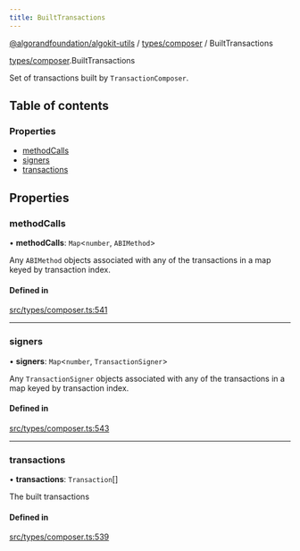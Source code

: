 ```yaml
---
title: BuiltTransactions
---
```


[@algorandfoundation/algokit-utils](/reference/algokit-utils-ts/api/readme/) / [types/composer](/reference/algokit-utils-ts/api/modules/types_composer/) / BuiltTransactions

[types/composer](/reference/algokit-utils-ts/api/modules/types_composer/).BuiltTransactions

Set of transactions built by `TransactionComposer`.

## Table of contents

### Properties

- [methodCalls](#methodcalls)
- [signers](#signers)
- [transactions](#transactions)

## Properties

### methodCalls

• **methodCalls**: `Map`\<`number`, `ABIMethod`\>

Any `ABIMethod` objects associated with any of the transactions in a map keyed by transaction index.

#### Defined in

[src/types/composer.ts:541](https://github.com/algorandfoundation/algokit-utils-ts/blob/main/src/types/composer.ts#L541)

---

### signers

• **signers**: `Map`\<`number`, `TransactionSigner`\>

Any `TransactionSigner` objects associated with any of the transactions in a map keyed by transaction index.

#### Defined in

[src/types/composer.ts:543](https://github.com/algorandfoundation/algokit-utils-ts/blob/main/src/types/composer.ts#L543)

---

### transactions

• **transactions**: `Transaction`[]

The built transactions

#### Defined in

[src/types/composer.ts:539](https://github.com/algorandfoundation/algokit-utils-ts/blob/main/src/types/composer.ts#L539)
